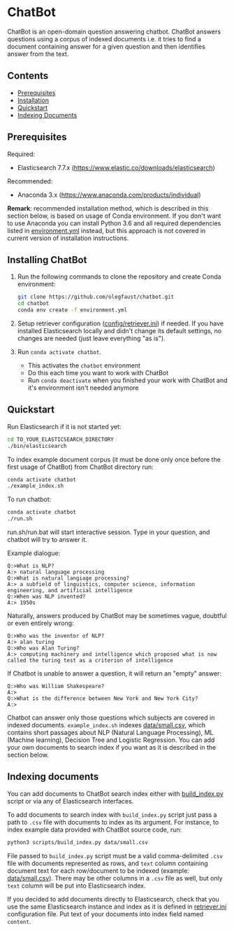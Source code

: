 # ChatBot

ChatBot is an open-domain question answering chatbot.
ChatBot answers questions using a corpus of indexed documents i.e. it tries to find a document containing answer for a given question and then identifies answer from the text.

## Contents

- [Prerequisites](#prerequisites)
- [Installation](#installing-chatbot)
- [Quickstart](#quickstart)
- [Indexing Documents](#indexing-documents)

## Prerequisites

Required:
* Elasticsearch 7.7.x (https://www.elastic.co/downloads/elasticsearch)

Recommended:
* Anaconda 3.x (https://www.anaconda.com/products/individual)

**Remark**: recommended installation method, which is described in this section below, is based on usage of Conda environment. If you don't want to use Anaconda you can install Python 3.6 and all required dependencies listed in [environment.yml](environment.yml) instead, but this approach is not covered in current version of installation instructions.

## Installing ChatBot

1. Run the following commands to clone the repository and create Conda environment:
    ```bash
    git clone https://github.com/olegfaust/chatbot.git
    cd chatbot
    conda env create -f environment.yml
    ```

2. Setup retriever configuration ([config/retriever.ini](config/retriever.ini)) if needed. If you have installed Elasticsearch locally and didn't change its default settings, no changes are needed (just leave everything "as is").

3. Run `conda activate chatbot`. 
    * This activates the `chatbot` environment
    * Do this each time you want to work with ChatBot
    * Run `conda deactivate` when you finished your work with ChatBot and it's environment isn't needed anymore

## Quickstart

Run Elasticsearch if it is not started yet:
```bash
cd TO_YOUR_ELASTICSEARCH_DIRECTORY
./bin/elasticsearch
```

To index example document corpus (it must be done only once before the first usage of ChatBot) from ChatBot directory run:

```bash
conda activate chatbot
./example_index.sh
```

To run chatbot:

```bash
conda activate chatbot
./run.sh
```

run.sh/run.bat will start interactive session.
Type in your question, and chatbot will try to answer it. 

Example dialogue:
```
Q:>What is NLP?
A:> natural language processing
Q:>What is natural langiage processing?
A:> a subfield of linguistics, computer science, information engineering, and artificial intelligence
Q:>When was NLP invented?
A:> 1950s
```

Naturally, answers produced by ChatBot may be sometimes vague, doubtful or even entirely wrong:
```
Q:>Who was the inventor of NLP?
A:> alan turing
Q:>Who was Alan Turing?
A:> computing machinery and intelligence which proposed what is now called the turing test as a criterion of intelligence
```

If Chatbot is unable to answer a question, it will return an "empty" answer: 

```
Q:>Who was William Shakespeare?
A:> 
Q:>What is the difference between New York and New York City?
A:>
```

Chatbot can answer only those questions which subjects are covered in indexed documents.
`example_index.sh` indexes [data/small.csv](data/small.csv), which contains short passages
about NLP (Natural Language Processing), ML (Machine learning), Decision Tree and Logistic Regression.
You can add your own documents to search index if you want as it is described in the section below.

## Indexing documents

You can add documents to ChatBot search index either with [build_index.py](scripts/build_index.py) script or via any of Elasticsearch interfaces.

To add documents to search index with `build_index.py` script just pass a path to `.csv` file with documents to index as its argument.
For instance, to index example data provided with ChatBot source code, run:
 
```bash
python3 scripts/build_index.py data/small.csv
```

File passed to `build_index.py` script must be a valid comma-delimited `.csv` file with documents represented as rows, and `text` column containing document text for each row/document to be indexed (example: [data/small.csv](data/small.csv)).
There may be other columns in a `.csv` file as well, but only `text` column will be put into Elasticsearch index.

If you decided to add documents directly to Elasticsearch, check that you use the same Elasticsearch instance and index as
it is defined in [retriever.ini](config/retriever.ini) configuration file.
Put text of your documents into index field named `content`.
